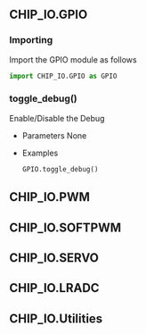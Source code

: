 ## CHIP_IO.GPIO

### Importing
Import the GPIO module as follows

  ```python
  import CHIP_IO.GPIO as GPIO
  ```

### toggle_debug()
Enable/Disable the Debug

* Parameters
  None

* Examples

  ```python
  GPIO.toggle_debug()
  ```

## CHIP_IO.PWM

## CHIP_IO.SOFTPWM

## CHIP_IO.SERVO

## CHIP_IO.LRADC

## CHIP_IO.Utilities
